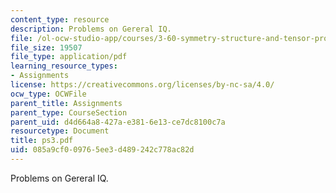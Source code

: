 ```yaml
---
content_type: resource
description: Problems on Gereral IQ.
file: /ol-ocw-studio-app/courses/3-60-symmetry-structure-and-tensor-properties-of-materials-fall-2005/085a9cf009765ee3d489242c778ac82d_ps3.pdf
file_size: 19507
file_type: application/pdf
learning_resource_types:
- Assignments
license: https://creativecommons.org/licenses/by-nc-sa/4.0/
ocw_type: OCWFile
parent_title: Assignments
parent_type: CourseSection
parent_uid: d4d664a8-427a-e381-6e13-ce7dc8100c7a
resourcetype: Document
title: ps3.pdf
uid: 085a9cf0-0976-5ee3-d489-242c778ac82d
---
```

Problems on Gereral IQ.